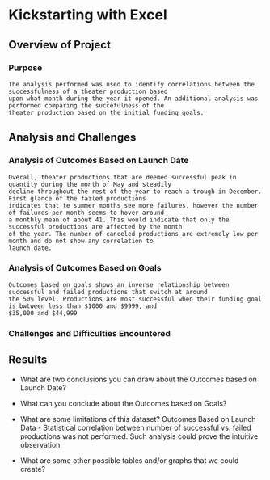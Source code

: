 # Kickstarting with Excel

## Overview of Project

### Purpose
    The analysis performed was used to identify correlations between the successfulness of a theater production based 
    upon what month during the year it opened. An additional analysis was performed comparing the succefulness of the 
    theater production based on the initial funding goals.
## Analysis and Challenges

### Analysis of Outcomes Based on Launch Date
    Overall, theater productions that are deemed successful peak in quantity during the month of May and steadily 
    decline throughout the rest of the year to reach a trough in December. First glance of the failed productions 
    indicates that te summer months see more failures, however the number of failures per month seems to hover around 
    a monthly mean of about 41. This would indicate that only the successful productions are affected by the month 
    of the year. The number of canceled productions are extremely low per month and do not show any correlation to 
    launch date.
### Analysis of Outcomes Based on Goals
    Outcomes based on goals shows an inverse relationship between successful and failed productions that switch at around
    the 50% level. Productions are most successful when their funding goal is bwtween less than $1000 and $9999, and 
    $35,000 and $44,999
### Challenges and Difficulties Encountered

## Results

- What are two conclusions you can draw about the Outcomes based on Launch Date?

- What can you conclude about the Outcomes based on Goals?

- What are some limitations of this dataset?
     Outcomes Based on Launch Data - Statistical correlation between number of successful vs. failed productions was not performed. Such analysis could prove the intuitive observation
- What are some other possible tables and/or graphs that we could create?

